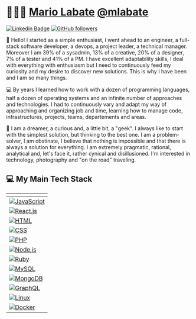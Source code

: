 # 👨🏻‍💻 [Mario Labate](https://github.com/mlabate) [@mlabate](https://github.com/mlabate)

[![Linkedin Badge](https://img.shields.io/badge/-Mario%20Labate-blue?style=social&logo=Linkedin&logoColor=blue&link=https://www.linkedin.com/in/mlabate/)](https://www.linkedin.com/in/mlabate/) 
[![GitHub followers](https://img.shields.io/github/followers/ashleymavericks?label=Follow&style=social)](https://github.com/ashleymavericks/?tab=follow) 

:wave: Hello! I started as a simple enthusiast, I went ahead to an engineer, a full-stack software developer, a devops, a project leader, a technical manager. Moreover I am 39% of a sysadmin, 13% of a creative, 20% of a designer, 7% of a tester and 41% of a PM.
I have excellent adaptability skills, I deal with everything with enthusiasm but I need to continuously feed my curiosity and my desire to discover new solutions. This is why I have been and I am so many things.

💻 By years I learned how to work with a dozen of programming languages, half a dozen of operating systems and an infinite number of approaches and technologies. I had to continuously vary and adapt my way of approaching and organizing job and time, learning how to manage code, infrastructures, projects, teams, departements and areas.

👀 I am a dreamer, a curious and, a little bit, a "geek". I always like to start with the simplest solution, but thinking to the best one.
I am a problem-solver, I am obstinate, I believe that nothing is impossible and that there is always a solution for everything.
I am extremely pragmatic, rational, analytical and, let's face it, rather cynical and disillusioned.
I'm interested in technology, photography and "on the road" traveling.

## 💻 My Main Tech Stack

<!-- START OF PROFILE STACK, DO NOT REMOVE -->
| <!--💻 **Technology**--> |
|-| 
| [![JavaScript](https://img.shields.io/static/v1?label=&message=JavaScript&color=F1E05A&logo=javascript&logoColor=FFFFFF)](https://developer.mozilla.org/en-US/docs/Web/JavaScript)
| [![React.js](https://img.shields.io/static/v1?label=&message=React.js&color=61dafb&logo=react&logoColor=FFFFFF)](https://reactjs.org/)
| [![HTML](https://img.shields.io/static/v1?label=&message=HTML&color=ff751a&logo=HTML5&logoColor=FFFFFF)](https://developer.mozilla.org/en-US/docs/Web/Guide/HTML/HTML5)
| [![CSS](https://img.shields.io/static/v1?label=&message=CSS&color=1e90ff&logo=css3&logoColor=FFFFFF)](https://developer.mozilla.org/en-US/docs/Web/CSS)
| [![PHP](https://img.shields.io/static/v1?label=&message=PHP&color=8892bf&logo=php&logoColor=FFFFFF)](https://www.php.net/)
| [![Node.js](https://img.shields.io/static/v1?label=&message=Node.js&color=47d147&logo=node.js&logoColor=FFFFFF)](https://nodejs.org/en/)
| [![Ruby](https://img.shields.io/static/v1?label=&message=Ruby&color=CC342D&logo=ruby&logoColor=FFFFFF)](https://www.ruby-lang.org/en/)
| [![MySQL](https://img.shields.io/static/v1?label=&message=MySQL&color=00758f&logo=mysql&logoColor=FFFFFF)](https://www.mysql.com/)
| [![MongoDB](https://img.shields.io/static/v1?label=&message=MongoDB&color=116149&logo=mongodb&logoColor=FFFFFF)](https://www.mongodb.com/)
| [![GraphQL](https://img.shields.io/static/v1?label=&message=GraphQL&color=e00097&logo=graphql&logoColor=FFFFFF)](https://graphql.org/)
| [![Linux](https://img.shields.io/static/v1?label=&message=Linux&color=000000&logo=linux&logoColor=FFFFFF)](https://www.linux.org/)
| [![Docker](https://img.shields.io/static/v1?label=&message=Docker&color=2c99eb&logo=docker&logoColor=FFFFFF)](https://www.docker.com/)
<!-- END OF PROFILE STACK, DO NOT REMOVE -->
